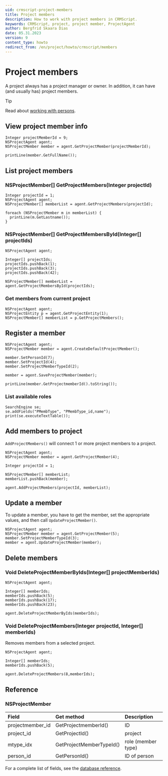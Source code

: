 ```yaml
---
uid: crmscript-project-members
title: Project members
description: How to work with project members in CRMScript.
keywords: CRMScript, project, project member, ProjectAgent
author: Bergfrid Skaara Dias
date: 05.31.2023
version: 9
content_type: howto
redirect_from: /en/project/howto/crmscript/members
---
```


# Project members

A project always has a project manager or owner. In addition, it can have (and usually has) project members.

> [!TIP]
> Read about [working with persons][1].

## View project member info

```crmscript!
Integer projectMemberId = 9;
NSProjectAgent agent;
NSProjectMember member = agent.GetProjectMember(projectMemberId);

printLine(member.GetFullName());
```

## List project members

### NSProjectMember[] GetProjectMembers(Integer projectId)

```crmscript!
Integer projectId = 1;
NSProjectAgent agent;
NSProjectMember[] memberList = agent.GetProjectMembers(projectId);

foreach (NSProjectMember m in memberList) {
  printLine(m.GetLastname());
}
```

### NSProjectMember[] GetProjectMembersById(Integer[] projectIds)

```crmscript!
NSProjectAgent agent;

Integer[] projectIds;
projectIds.pushBack(1);
projectIds.pushBack(3);
projectIds.pushBack(42);

NSProjectMember[] memberList = agent.GetProjectMembersById(projectIds);
```

### Get members from current project

```crmscript
NSProjectAgent agent;
NSProjectEntity p = agent.GetProjectEntity(1);
NSProjectMember[] memberList = p.GetProjectMembers();
```

## Register a member

```crmscript!
NSProjectAgent agent;
NSProjectMember member = agent.CreateDefaultProjectMember();

member.SetPersonId(7);
member.SetProjectId(4);
member.SetProjectMemberTypeId(2);

member = agent.SaveProjectMember(member);

printLine(member.GetProjectmemberId().toString());
```

### List available roles

```crmscript!
SearchEngine se;
se.addFields("PMembType", "PMembType_id,name");
print(se.executeTextTable());
```

## Add members to project

`AddProjectMembers()` will connect 1 or more project members to a project.

```crmscript
NSProjectAgent agent;
NSProjectMember member = agent.GetProjectMember(4);

Integer projectId = 1;

NSProjectMember[] memberList;
memberList.pushBack(member);

agent.AddProjectMembers(projectId, memberList);
```

## Update a member

To update a member, you have to get the member, set the appropriate values, and then call `UpdateProjectMember()`.

```crmscript
NSProjectAgent agent;
NSProjectMember member = agent.GetProjectMember(5);
member.SetProjectMemberTypeId(3);
member = agent.UpdateProjectMember(member);
```

## Delete members

### Void DeleteProjectMemberByIds(Integer[] projectMemberIds)

```crmscript
NSProjectAgent agent;

Integer[] memberIds;
memberIds.pushBack(5);
memberIds.pushBack(17);
memberIds.pushBack(23);

agent.DeleteProjectMemberByIds(memberIds);
```

### Void DeleteProjectMembers(Integer projectId, Integer[] memberIds)

Removes members from a selected project.

```crmscript
NSProjectAgent agent;

Integer[] memberIds;
memberIds.pushBack(5);

agent.DeleteProjectMembers(8,memberIds);
```

## Reference

### NSProjectMember

| Field            | Get method               | Description        |
|:-----------------|:-------------------------|:-------------------|
| projectmember_id | GetProjectmemberId()     | ID                 |
| project_id       | GetProjectId()           | project            |
| mtype_idx        | GetProjectMemberTypeId() | role (member type) |
| person_id        | GetPersonId()            | ID of person       |

For a complete list of fields, see the [database reference][2].

<!-- Referenced links -->
[1]: ../contact/index.md
[2]: ../../../../database/tables/projectmember.md
